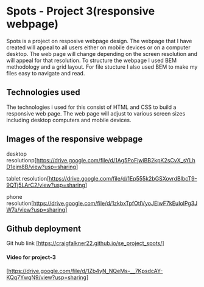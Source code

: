 # Spots - Project 3(responsive webpage)

Spots is a project on resposive webpage design. The webpage that I have created will appeal to all users either on mobile devices or on a computer desktop. The web page will change depending on the screen resolution and will appeal for that resolution. To structure the webpage I used BEM methodology and a grid layout. For file stucture I also used BEM to make my files easy to navigate and read.

## Technologies used

The technologies i used for this consist of HTML and CSS to build a responsive web page. The web page will adjust to various screen sizes including desktop computers and mobile devices.

## Images of the responsive webpage

desktop resolutionp[https://drive.google.com/file/d/1Ag5PoFjwiBB2kpK2sCvX_sYLhD1ejm8B/view?usp=sharing]

tablet resolution[https://drive.google.com/file/d/1Ep555k2bGSXovrdBlbcT9-9QTj5LArC2/view?usp=sharing]

phone resolution[https://drive.google.com/file/d/1zkbxTpfOtIVyoJEIwF7kEuIolPg3JW7a/view?usp=sharing]

## Github deployment

Git hub link [https://craigfalkner22.github.io/se_project_spots/]

#### Video for project-3

[https://drive.google.com/file/d/1Zb4yN_NQeMs-__7KpsdcAY-KQq7YwqN9/view?usp=sharing]
